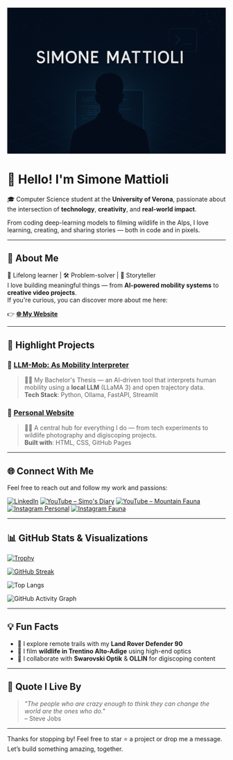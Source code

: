 <!-- Banner -->
![Simone Mattioli Banner](./banner.png)

# 👋 Hello! I'm Simone Mattioli

🎓 Computer Science student at the **University of Verona**, passionate about the intersection of **technology**, **creativity**, and **real-world impact**.

From coding deep-learning models to filming wildlife in the Alps, I love learning, creating, and sharing stories — both in code and in pixels.

---

## 🚀 About Me

🧠 Lifelong learner | 🛠️ Problem-solver | 🎥 Storyteller  
I love building meaningful things — from **AI-powered mobility systems** to **creative video projects**.  
If you're curious, you can discover more about me here:

👉 **[🌐 My Website](https://simo-hue.github.io/)**

---

## 🧩 Highlight Projects

### 🔹 [LLM-Mob: As Mobility Interpreter](https://github.com/simo-hue/LLM-Mob-As-Mobility-Interpreter)
> 🧑‍💻 My Bachelor's Thesis — an AI-driven tool that interprets human mobility using a **local LLM** (LLaMA 3) and open trajectory data.  
> **Tech Stack**: Python, Ollama, FastAPI, Streamlit

### 🔹 [Personal Website](https://simo-hue.github.io/)
> 👨‍💻 A central hub for everything I do — from tech experiments to wildlife photography and digiscoping projects.  
> **Built with**: HTML, CSS, GitHub Pages

---

## 🌐 Connect With Me

Feel free to reach out and follow my work and passions:

[![LinkedIn](https://img.shields.io/badge/LinkedIn-Simone%20Mattioli-blue?style=for-the-badge&logo=linkedin)](www.linkedin.com/in/simonemattioli2003)
[![YouTube – Simo's Diary](https://img.shields.io/badge/YouTube-Simo's%20Diary-red?style=for-the-badge&logo=youtube)](https://www.youtube.com/@SimosDiary2003)
[![YouTube – Mountain Fauna](https://img.shields.io/badge/Mountain%20Fauna-YT-green?style=for-the-badge&logo=youtube)](https://www.youtube.com/@mountainfaunalover)
[![Instagram Personal](https://img.shields.io/badge/@simo___one-Instagram-purple?style=for-the-badge&logo=instagram)](https://www.instagram.com/simo___one/)
[![Instagram Fauna](https://img.shields.io/badge/@mountainfaunalover-Wildlife%20IG-orange?style=for-the-badge&logo=instagram)](https://www.instagram.com/mountainfaunalover/)

---

## 📊 GitHub Stats & Visualizations

<!-- Trofei -->
[![Trophy](https://github-profile-trophy.vercel.app/?username=simo-hue&theme=radical&no-frame=true&margin-w=5)](https://github.com/ryo-ma/github-profile-trophy)

<!-- Streak -->
[![GitHub Streak](https://streak-stats.demolab.com/?user=simo-hue&theme=radical)](https://git.io/streak-stats)

<!-- Stats -->
![Top Langs](https://github-readme-stats.vercel.app/api/top-langs/?username=simo-hue&layout=compact&theme=radical)

<!-- Graph -->
![GitHub Activity Graph](https://github-readme-activity-graph.vercel.app/graph?username=simo-hue&theme=radical)

---

## 💡 Fun Facts

- 🚙 I explore remote trails with my **Land Rover Defender 90**
- 📸 I film **wildlife in Trentino Alto-Adige** using high-end optics
- 🦌 I collaborate with **Swarovski Optik**  & **OLLIN** for digiscoping content

---

## 🧠 Quote I Live By

> *"The people who are crazy enough to think they can change the world are the ones who do."*  
> – Steve Jobs

---

Thanks for stopping by! Feel free to star ⭐️ a project or drop me a message.  
Let’s build something amazing, together.
